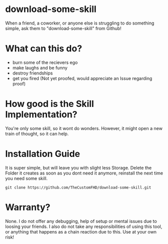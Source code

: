 # download-some-skill
When a friend, a coworker, or anyone else is struggling to do something simple, ask them to "download-some-skill" from Github!

# What can this do?
- burn some of the recievers ego
- make laughs and be funny
- destroy friendships
- get you fired (Not yet proofed, would appreciate an Issue regarding proof)

# How good is the Skill Implementation?
You're only some skill, so it wont do wonders. However, it might open a new train of thought, so it can help.

# Installation Guide
It is super simple, but will leave you with slight less Storage. Delete the Folder it creates as soon as you dont need it anymore, reinstall the next time you need some skill.
```
git clone https://github.com/TheCustomFHD/download-some-skill.git
```

# Warranty?
None. I do not offer any debugging, help of setup or mental issues due to loosing your friends.
I also do not take any responsibilities of using this tool, or anything that happens as a chain reaction due to this. Use at your own risk!
